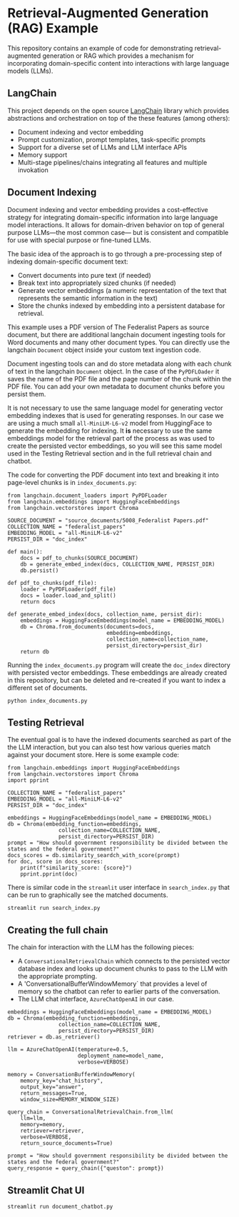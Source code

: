 # Retrieval-Augmented Generation (RAG) Example

This repository contains an example of code for demonstrating
retrieval-augmented generation or RAG which provides a mechanism for
incorporating domain-specific content into interactions with large
language models (LLMs).

## LangChain

This project depends on the open source
[LangChain](https://www.langchain.com/) library which provides
abstractions and orchestration on top of the these features (among others):

- Document indexing and vector embedding
- Prompt customization, prompt templates, task-specific prompts
- Support for a diverse set of LLMs and LLM interface APIs
- Memory support
- Multi-stage pipelines/chains integrating all features and multiple invokation

## Document Indexing

Document indexing and vector embedding provides a cost-effective
strategy for integrating domain-specific information into large
language model interactions. It allows for domain-driven behavior on
top of general purpose LLMs&mdash;the most common case&mdash; but is
consistent and compatible for use with special purpose or fine-tuned
LLMs.

The basic idea of the approach is to go through a pre-processing step
of indexing domain-specific document text:

- Convert documents into pure text (if needed)
- Break text into appropriately sized chunks (if needed) 
- Generate vector embeddings (a numeric representation of the text
  that represents the semantic information in the text)
- Store the chunks indexed by embedding into a persistent database for
  retrieval.

This example uses a PDF version of The Federalist Papers as source
document, but there are additional langchain document ingesting tools
for Word documents and many other document types. You can directly
use the langchain `Document` object inside your custom text
ingestion code.

Document ingesting tools can and do store metadata along with each
chunk of text in the langchain `Document` object. In the case of the
`PyPDFLOader` it saves the name of the PDF file and the page number
of the chunk within the PDF file. You can add your own metadata
to document chunks before you persist them.

It is not necessary to use the same language model for generating
vector embedding indexes that is used for generating responses. In our
case we are using a much small `all-MiniLM-L6-v2` model from
HuggingFace to generate the embedding for indexing. It **is**
necessary to use the same embeddings model for the retrieval part of
the process as was used to create the persisted vector embeddings, so
you will see this same model used in the Testing Retrieval section and
in the full retrieval chain and chatbot.

The code for converting the PDF document into text and breaking it
into page-level chunks is in `index_documents.py`:

```{python}
from langchain.document_loaders import PyPDFLoader
from langchain.embeddings import HuggingFaceEmbeddings
from langchain.vectorstores import Chroma

SOURCE_DOCUMENT = "source_documents/5008_Federalist Papers.pdf"
COLLECTION_NAME = "federalist_papers"
EMBEDDING_MODEL = "all-MiniLM-L6-v2"
PERSIST_DIR = "doc_index"

def main():
    docs = pdf_to_chunks(SOURCE_DOCUMENT)
    db = generate_embed_index(docs, COLLECTION_NAME, PERSIST_DIR)
    db.persist()

def pdf_to_chunks(pdf_file):
    loader = PyPDFLoader(pdf_file)
    docs = loader.load_and_split()
    return docs

def generate_embed_index(docs, collection_name, persist_dir):
    embeddings = HuggingFaceEmbeddings(model_name = EMBEDDING_MODEL)
    db = Chroma.from_documents(documents=docs,
                               embedding=embeddings,
                               collection_name=collection_name,
                               persist_directory=persist_dir)
    return db
```

Running the `index_documents.py` program will create the `doc_index`
directory with persisted vector embeddings. These embeddings are
already created in this repository, but can be deleted and re-created
if you want to index a different set of documents.

```
python index_documents.py
```

## Testing Retrieval

The eventual goal is to have the indexed documents searched as part of
the the LLM interaction, but you can also test how various queries
match against your document store. Here is some example code:

```
from langchain.embeddings import HuggingFaceEmbeddings
from langchain.vectorstores import Chroma
import pprint

COLLECTION_NAME = "federalist_papers"
EMBEDDING_MODEL = "all-MiniLM-L6-v2"
PERSIST_DIR = "doc_index"

embeddings = HuggingFaceEmbeddings(model_name = EMBEDDING_MODEL)
db = Chroma(embedding_function=embeddings,
                collection_name=COLLECTION_NAME,
                persist_directory=PERSIST_DIR)
prompt = "How should government responsibility be divided between the states and the federal government?"
docs_scores = db.similarity_seardch_with_score(prompt)
for doc, score in docs_scores:
    print(f"similarity_score: {score}")
    pprint.pprint(doc)
```

There is similar code in the `streamlit` user interface in
`search_index.py` that can be run to graphically see the matched
documents.

```
streamlit run search_index.py
```

## Creating the full chain

The chain for interaction with the LLM has the following pieces:

- A `ConversationalRetrievalChain` which connects to the persisted vector
  database index and looks up document chunks to pass to the LLM with the
  appropriate prompting.
- A 'ConversationalBufferWindowMemory` that provides a level of memory so
  the chatbot can refer to earlier parts of the conversation.
- The LLM chat interface, `AzureChatOpenAI` in our case.

```
embeddings = HuggingFaceEmbeddings(model_name = EMBEDDING_MODEL)
db = Chroma(embedding_function=embeddings,
                collection_name=COLLECTION_NAME,
                persist_directory=PERSIST_DIR)
retriever = db.as_retriever()

llm = AzureChatOpenAI(temperature=0.5,
                      deployment_name=model_name,
                      verbose=VERBOSE)
                      
memory = ConversationBufferWindowMemory(
    memory_key="chat_history",
    output_key="answer",
    return_messages=True,
    window_size=MEMORY_WINDOW_SIZE)

query_chain = ConversationalRetrievalChain.from_llm(
    llm=llm,
    memory=memory,
    retriever=retriever,
    verbose=VERBOSE,
    return_source_documents=True)

prompt = "How should government responsibility be divided between the states and the federal government?"
query_response = query_chain({"queston": prompt})
```

## Streamlit Chat UI

```
streamlit run document_chatbot.py
```




